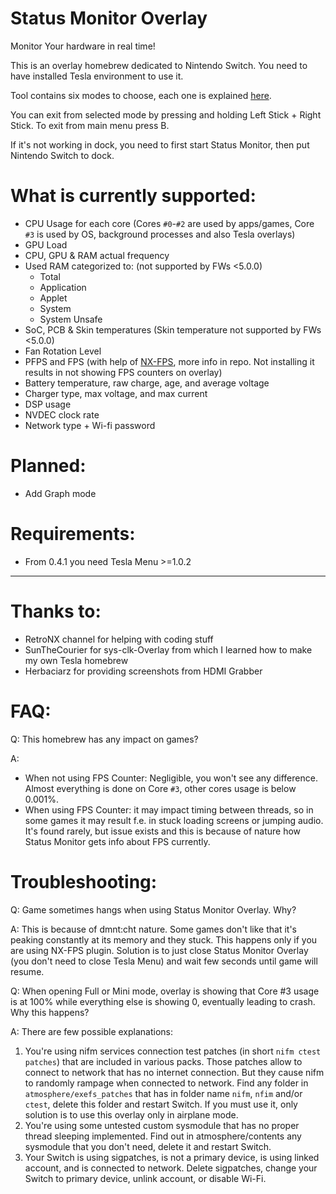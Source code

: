 # Status Monitor Overlay
Monitor Your hardware in real time!

This is an overlay homebrew dedicated to Nintendo Switch.
You need to have installed Tesla environment to use it.

Tool contains six modes to choose, each one is explained [here](https://github.com/masagrator/Status-Monitor-Overlay/blob/master/docs/modes.md).

You can exit from selected mode by pressing and holding Left Stick + Right Stick. To exit from main menu press B.

If it's not working in dock, you need to first start Status Monitor, then put Nintendo Switch to dock.

# What is currently supported:
- CPU Usage for each core (Cores `#0`-`#2` are used by apps/games, Core `#3` is used by OS, background processes and also Tesla overlays)
- GPU Load
- CPU, GPU & RAM actual frequency
- Used RAM categorized to: (not supported by FWs <5.0.0)
  - Total
  - Application
  - Applet
  - System
  - System Unsafe
- SoC, PCB & Skin temperatures (Skin temperature not supported by FWs <5.0.0)
- Fan Rotation Level
- PFPS and FPS (with help of [NX-FPS](https://github.com/masagrator/NX-FPS), more info in repo. Not installing it results in not showing FPS counters on overlay)
- Battery temperature, raw charge, age, and average voltage
- Charger type, max voltage, and max current
- DSP usage
- NVDEC clock rate
- Network type + Wi-fi password

# Planned:
- Add Graph mode

# Requirements:
- From 0.4.1 you need Tesla Menu >=1.0.2

---

# Thanks to:
- RetroNX channel for helping with coding stuff
- SunTheCourier for sys-clk-Overlay from which I learned how to make my own Tesla homebrew
- Herbaciarz for providing screenshots from HDMI Grabber

# FAQ:
Q: This homebrew has any impact on games?

A: 
- When not using FPS Counter: Negligible, you won't see any difference. Almost everything is done on Core `#3`, other cores usage is below 0.001%.
- When using FPS Counter: it may impact timing between threads, so in some games it may result f.e. in stuck loading screens or jumping audio. It's found rarely, but issue exists and this is because of nature how Status Monitor gets info about FPS currently.

# Troubleshooting:

Q: Game sometimes hangs when using Status Monitor Overlay. Why?

A: This is because of dmnt:cht nature. Some games don't like that it's peaking constantly at its memory and they stuck. This happens only if you are using NX-FPS plugin. Solution is to just close Status Monitor Overlay (you don't need to close Tesla Menu) and wait few seconds until game will resume.

Q: When opening Full or Mini mode, overlay is showing that Core #3 usage is at 100% while everything else is showing 0, eventually leading to crash. Why this happens?

A: There are few possible explanations: 
1. You're using nifm services connection test patches (in short `nifm ctest patches`) that are included in various packs. Those patches allow to connect to network that has no internet connection. But they cause nifm to randomly rampage when connected to network. Find any folder in `atmosphere/exefs_patches` that has in folder name `nifm`, `nfim` and/or `ctest`, delete this folder and restart Switch. If you must use it, only solution is to use this overlay only in airplane mode.
2. You're using some untested custom sysmodule that has no proper thread sleeping implemented. Find out in atmosphere/contents any sysmodule that you don't need, delete it and restart Switch.
3. Your Switch is using sigpatches, is not a primary device, is using linked account, and is connected to network. Delete sigpatches, change your Switch to primary device, unlink account, or disable Wi-Fi. 
